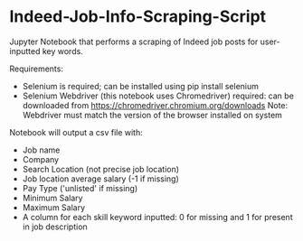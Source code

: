# Indeed-Job-Info-Scraping-Script
Jupyter Notebook that performs a scraping of Indeed job posts for user-inputted key words.

Requirements:
  - Selenium is required;  can be installed using  pip install selenium
  - Selenium Webdriver (this notebook uses Chromedriver) required: can be downloaded from https://chromedriver.chromium.org/downloads
  Note: Webdriver must match the version of the browser installed on system

Notebook will output a csv file with:
  - Job name
  - Company
  - Search Location (not precise job location)
  - Job location average salary (-1 if missing)
  - Pay Type ('unlisted' if missing)
  - Minimum Salary
  - Maximum Salary
  - A column for each skill keyword inputted: 0 for missing and 1 for present in job description
 
